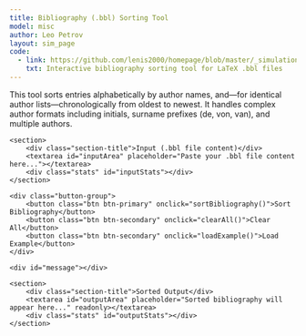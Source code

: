 ```yaml
---
title: Bibliography (.bbl) Sorting Tool
model: misc
author: Leo Petrov
layout: sim_page
code:
  - link: https://github.com/lenis2000/homepage/blob/master/_simulations/misc/2025-07-12-bbl_sorting_tool.md
    txt: Interactive bibliography sorting tool for LaTeX .bbl files
---
```


<style>
.bbl-tool textarea {
    width: 100%;
    min-height: 280px;
    padding: 16px;
    border: 2px solid #e9ecef;
    border-radius: 8px;
    font-family: 'SF Mono', 'Monaco', 'Consolas', 'Courier New', monospace;
    font-size: 13px;
    line-height: 1.4;
    resize: vertical;
    transition: border-color 0.2s ease;
    background: #fafbfc;
    box-sizing: border-box;
}

.bbl-tool textarea:focus {
    outline: none;
    border-color: #3498db;
    background: white;
}

.bbl-tool .button-group {
    display: flex;
    gap: 12px;
    margin: 25px 0;
    flex-wrap: wrap;
}

.bbl-tool .stats {
    color: #6c757d;
    font-size: 13px;
    margin-top: 8px;
    font-weight: 500;
}

.bbl-tool .error {
    color: #e74c3c;
    margin: 15px 0;
    padding: 12px 16px;
    background: #fdf2f2;
    border: 1px solid #fecaca;
    border-radius: 6px;
    font-weight: 500;
}

.bbl-tool .success {
    color: #27ae60;
    margin: 15px 0;
    padding: 12px 16px;
    background: #f0f9f4;
    border: 1px solid #bbf7d0;
    border-radius: 6px;
    font-weight: 500;
}

.bbl-tool #outputArea {
    background: #f8f9fa;
}

.bbl-tool section {
    margin-bottom: 30px;
}

.bbl-tool .section-title {
    font-weight: 600;
    margin-bottom: 12px;
    color: #2c3e50;
    font-size: 1.1em;
}
</style>

<div class="bbl-tool">
    <p class="lead">
        This tool sorts entries alphabetically by author names, and—for identical author lists—chronologically from oldest to newest.
        It handles complex author formats including initials, surname prefixes (de, von, van), and multiple authors.
    </p>

    <section>
        <div class="section-title">Input (.bbl file content)</div>
        <textarea id="inputArea" placeholder="Paste your .bbl file content here..."></textarea>
        <div class="stats" id="inputStats"></div>
    </section>

    <div class="button-group">
        <button class="btn btn-primary" onclick="sortBibliography()">Sort Bibliography</button>
        <button class="btn btn-secondary" onclick="clearAll()">Clear All</button>
        <button class="btn btn-secondary" onclick="loadExample()">Load Example</button>
    </div>

    <div id="message"></div>

    <section>
        <div class="section-title">Sorted Output</div>
        <textarea id="outputArea" placeholder="Sorted bibliography will appear here..." readonly></textarea>
        <div class="stats" id="outputStats"></div>
    </section>
</div>

<script>
// Bibliography sorting functions (based on Python implementation)

function getLastName(str) {
    let auth = str.trim().replace(/[~,]|\.$/g, '').replace(/~/g, ' ');
    const m = auth.match(/^(?:[A-Z]\.\s*)+(.+)/);
    if (m) return m[1].trim();
    const t = auth.split(/\s+/);
    if (t.length <= 1) return t[0] || '';
    let i = t.length - 1;
    for (let k = 1; k < t.length; ++k) {
        if (t[k][0] === t[k][0].toLowerCase()) {
            i = k;
            if (k > 1 && t[k - 1].length <= 3 && /^[A-Z]/.test(t[k - 1])) {
                i = k - 1;
            }
            break;
        }
    }
    if (i === t.length - 1 && t.length >= 3 && t[1].length <= 3) i = 1;
    return t.slice(i).join(' ');
}

function getFirstNamePart(str, last) {
    let auth = str.trim().replace(/[~,]|\.$/g, '').replace(/~/g, ' ');
    const idx = last ? auth.lastIndexOf(last) : -1;
    let first = idx !== -1 ? auth.slice(0, idx) : auth;
    return first.replace(/\./g, ' ').replace(/\s+/g, ' ').trim();
}

function parseAuthors(lines) {
    if (!lines.length) return [];
    const first = lines[0];
    const brace = first.lastIndexOf('}');
    const list = [];
    if (brace !== -1) {
        const tail = first.slice(brace + 1).trim();
        if (tail) list.push(tail);
    }
    for (const l of lines.slice(1)) {
        const s = l.trim();
        if (s.startsWith('\\newblock') || s === '') break;
        list.push(s);
    }
    const txt = list.join(' ').replace(/\.$/, '').trim();
    if (!txt) return [];
    const and = txt.lastIndexOf(' and ');
    const authors = [];
    if (and !== -1) {
        const pre = txt.slice(0, and).replace(/,$/, '').trim();
        if (pre) pre.split(',').forEach(p => p.trim() && authors.push(p.trim()));
        const last = txt.slice(and + 5).trim();
        last && authors.push(last);
    } else {
        authors.push(txt);
    }
    return authors;
}

function entryKey(entry) {
    const authors = parseAuthors(entry);
    const key = [];
    for (const a of authors) {
        const last = getLastName(a);
        const first = getFirstNamePart(a, last);
        key.push(last.replace(/[{}\\'~]/g, '').toLowerCase());
        key.push(first.replace(/[{}\\'~]/g, '').toLowerCase());
    }
    return key.join('\u0000'); // cheap tuple
}

// --- NEW: first 4-digit year (1900-2099); Infinity if none
function extractYear(entry) {
    const m = entry.join(' ').match(/(?:19|20)\d{2}/);
    return m ? parseInt(m[0], 10) : Infinity;
}

function sortBibliography() {
    const input = document.getElementById('inputArea').value;
    if (!input.trim()) {
        document.getElementById('message').innerHTML = '<div class="error">Please enter bibliography content to sort.</div>';
        return;
    }

    const lines = input.split(/\r?\n/);
    const header = [];
    const entries = [];
    let curr = null;
    let footer = '';

    let inHeader = true;
    for (const line of lines) {
        if (line.trim().startsWith('\\begin{thebibliography}')) {
            header.push(line);
            inHeader = false;
            continue;
        }
        if (inHeader) {
            header.push(line);
            continue;
        }
        if (line.trim().startsWith('\\bibitem')) {
            if (curr) entries.push(curr);
            curr = [line];
        } else if (line.trim().startsWith('\\end{thebibliography}')) {
            if (curr) entries.push(curr);
            footer = line;
            curr = null;
        } else if (curr) {
            curr.push(line);
        }
    }
    if (curr) entries.push(curr);

    entries.sort((a, b) => {
        const ka = entryKey(a);
        const kb = entryKey(b);
        if (ka !== kb)                       // primary: authors A-Z
            return ka < kb ? -1 : 1;
        // secondary: year ↑ within identical‐author group
        const ya = extractYear(a);
        const yb = extractYear(b);
        return ya - yb;
    });

    const outLines = [
        ...header,
        ...entries.flatMap(e => [...e, '']),
        footer,
        ''
    ];

    const output = outLines.join('\n');
    document.getElementById('outputArea').value = output;
    document.getElementById('message').innerHTML = '<div class="success">Bibliography sorted successfully!</div>';
    updateStats();
}

// Example bibliography for testing
const exampleBbl = `\\begin{thebibliography}{99}

\\bibitem{Bob12}
A. I. Bobenko and F. Schray.
\\newblock Discrete conformal maps and ideal hyperbolic polyhedra.
\\newblock \\emph{Geom. Topol.}, 19(4):2155--2215, 2015.

\\bibitem{DeTi06}
B. de Tili�re.
\\newblock Scaling limit of isoradial dimer models and the case of triangular quadri-tilings.
\\newblock \\emph{Ann. Inst. Henri Poincar� Probab. Stat.}, 43(6):729--750, 2007.

\\bibitem{AB03}
M. Aissen and I. J. Benitez.
\\newblock A generalization of the Schur function.
\\newblock \\emph{J. Algebra}, 278(1):123--145, 2004.

\\end{thebibliography}`;

function loadExample() {
    document.getElementById('inputArea').value = exampleBbl;
    updateStats();
}

function clearAll() {
    document.getElementById('inputArea').value = '';
    document.getElementById('outputArea').value = '';
    document.getElementById('message').innerHTML = '';
    updateStats();
}

function updateStats() {
    const input = document.getElementById('inputArea').value;
    const output = document.getElementById('outputArea').value;

    const inputEntries = (input.match(/\\\\bibitem/g) || []).length;
    document.getElementById('inputStats').textContent = inputEntries ? `${inputEntries} entries` : '';

    const outputEntries = (output.match(/\\\\bibitem/g) || []).length;
    document.getElementById('outputStats').textContent = outputEntries ? `${outputEntries} entries sorted` : '';
}

// Update stats on input
document.getElementById('inputArea').addEventListener('input', updateStats);

// Initialize
updateStats();
</script>
